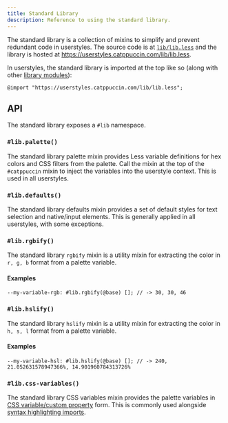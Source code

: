 ```yaml
---
title: Standard Library
description: Reference to using the standard library.
---
```


The standard library is a collection of mixins to simplify and prevent redundant code in userstyles. The source code is at [`lib/lib.less`](https://github.com/catppuccin/userstyles/blob/main/lib/lib.less) and the library is hosted at https://userstyles.catppuccin.com/lib/lib.less.

In userstyles, the standard library is imported at the top like so (along with other [library modules](/contributing/library-modules/)):

```less
@import "https://userstyles.catppuccin.com/lib/lib.less";
```

## API

The standard library exposes a `#lib` namespace.

### `#lib.palette()`

The standard library palette mixin provides Less variable definitions for hex colors and CSS filters from the palette. Call the mixin at the top of the `#catppuccin` mixin to inject the variables into the userstyle context. This is used in all userstyles.

### `#lib.defaults()`

The standard library defaults mixin provides a set of default styles for text selection and native/input elements. This is generally applied in all userstyles, with some exceptions.

### `#lib.rgbify()`

The standard library `rgbify` mixin is a utility mixin for extracting the color in `r, g, b` format from a palette variable.

#### Examples

```less
--my-variable-rgb: #lib.rgbify(@base) []; // -> 30, 30, 46
```

### `#lib.hslify()`

The standard library `hslify` mixin is a utility mixin for extracting the color in `h, s, l` format from a palette variable.

#### Examples

```less
--my-variable-hsl: #lib.hslify(@base) []; // -> 240, 21.052631578947366%, 14.901960784313726%
```

### `#lib.css-variables()`

The standard library CSS variables mixin provides the palette variables in [CSS variable/custom property](https://developer.mozilla.org/en-US/docs/Web/CSS/CSS_cascading_variables/Using_CSS_custom_properties) form. This is commonly used alongside [syntax highlighting imports](/contributing/guides/syntax-highlighting/).
